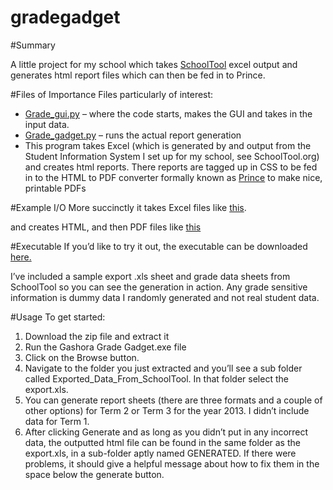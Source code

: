 gradegadget
===========
#Summary

A little project for my school which takes [SchoolTool](schooltool.org) excel output and generates html report files which can then be fed in to Prince.

#Files of Importance
Files particularly of interest:
- [Grade_gui.py](../master/src/grade_gadget/grade_gui.py) – where the code starts, makes the GUI and takes in the input data.
- [Grade_gadget.py](../master/src/grade_gadget/grade_gadget.py) – runs the actual report generation
- This program takes Excel (which is generated by and output from the Student Information System I set up for my school, see SchoolTool.org) and creates html reports. There reports are tagged up in CSS to be fed in to the HTML to PDF converter formally known as [Prince](http://www.princexml.com/) to make nice, printable PDFs

#Example I/O
More succinctly it takes Excel files like [this](../../tree/master/EXAMPLES/INPUT_XLS).

and creates HTML, and then PDF files like [this](../../tree/master/EXAMPLES/OUTPUT_HTML_PDF)

#Executable
If you’d like to try it out, the executable can be downloaded [here.](https://github.com/ceruleanotter/gradegadget/blob/master/Current_Binaries/GradeGadget_Binary_v_1.1_5_27_2014_w_examples.zip?raw=true)

I’ve included a sample export .xls sheet and grade data sheets from SchoolTool so you can see the generation in action. Any grade sensitive information is dummy data I randomly generated and not real student data.

#Usage
To get started:

1. Download the zip file and extract it
2. Run the Gashora Grade Gadget.exe file
3. Click on the Browse button.
4. Navigate to the folder you just extracted and you’ll see a sub folder called Exported_Data_From_SchoolTool. In that folder select the export.xls.
5. You can generate report sheets (there are three formats and a couple of other options) for Term 2 or Term 3 for the year 2013. I didn’t include data for Term 1.
6. After clicking Generate and as long as you didn’t put in any incorrect data, the outputted html file can be found in the same folder as the export.xls, in a sub-folder aptly named GENERATED. If there were problems, it should give a helpful message about how to fix them in the space below the generate button.
